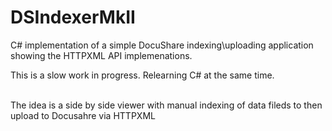 # DSIndexerMkII
C# implementation of a simple DocuShare indexing\uploading application showing the HTTPXML API implemenations.
<p>This is a slow work in progress. Relearning C# at the same time.</p>
<br>The idea is a side by side viewer with manual indexing of data fileds to then upload to Docusahre via HTTPXML</br>
